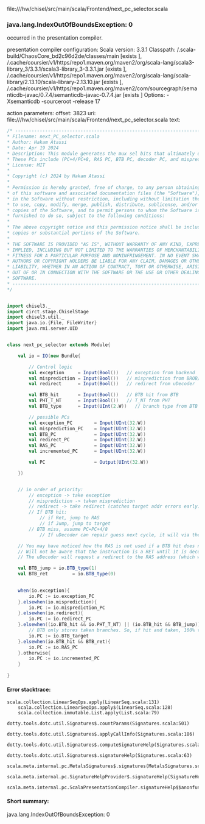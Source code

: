 file://<WORKSPACE>/hw/chisel/src/main/scala/Frontend/next_pc_selector.scala
### java.lang.IndexOutOfBoundsException: 0

occurred in the presentation compiler.

presentation compiler configuration:
Scala version: 3.3.1
Classpath:
<WORKSPACE>/.scala-build/ChaosCore_bd2c96d2de/classes/main [exists ], <HOME>/.cache/coursier/v1/https/repo1.maven.org/maven2/org/scala-lang/scala3-library_3/3.3.1/scala3-library_3-3.3.1.jar [exists ], <HOME>/.cache/coursier/v1/https/repo1.maven.org/maven2/org/scala-lang/scala-library/2.13.10/scala-library-2.13.10.jar [exists ], <HOME>/.cache/coursier/v1/https/repo1.maven.org/maven2/com/sourcegraph/semanticdb-javac/0.7.4/semanticdb-javac-0.7.4.jar [exists ]
Options:
-Xsemanticdb -sourceroot <WORKSPACE> -release 17


action parameters:
offset: 3823
uri: file://<WORKSPACE>/hw/chisel/src/main/scala/Frontend/next_pc_selector.scala
text:
```scala
/* ------------------------------------------------------------------------------------
* Filename: next_PC_selector.scala
* Author: Hakam Atassi
* Date: Apr 19 2024
* Description: This module generates the mux sel bits that ultimately decide which of the many generated PCs to take.
* These PCs include (PC+4/PC+8, RAS PC, BTB PC, decoder PC, and misprediction PC, and exception PC)
* License: MIT
*
* Copyright (c) 2024 by Hakam Atassi
*
* Permission is hereby granted, free of charge, to any person obtaining a copy
* of this software and associated documentation files (the "Software"), to deal
* in the Software without restriction, including without limitation the rights
* to use, copy, modify, merge, publish, distribute, sublicense, and/or sell
* copies of the Software, and to permit persons to whom the Software is
* furnished to do so, subject to the following conditions:
* 
* The above copyright notice and this permission notice shall be included in all
* copies or substantial portions of the Software.
*
* THE SOFTWARE IS PROVIDED "AS IS", WITHOUT WARRANTY OF ANY KIND, EXPRESS OR
* IMPLIED, INCLUDING BUT NOT LIMITED TO THE WARRANTIES OF MERCHANTABILITY,
* FITNESS FOR A PARTICULAR PURPOSE AND NONINFRINGEMENT. IN NO EVENT SHALL THE
* AUTHORS OR COPYRIGHT HOLDERS BE LIABLE FOR ANY CLAIM, DAMAGES OR OTHER
* LIABILITY, WHETHER IN AN ACTION OF CONTRACT, TORT OR OTHERWISE, ARISING FROM,
* OUT OF OR IN CONNECTION WITH THE SOFTWARE OR THE USE OR OTHER DEALINGS IN THE
* SOFTWARE.
* ------------------------------------------------------------------------------------ 
*/


import chisel3._
import circt.stage.ChiselStage
import chisel3.util._
import java.io.{File, FileWriter}
import java.rmi.server.UID


class next_pc_selector extends Module{

    val io = IO(new Bundle{

        // Control logic
        val exception     = Input(Bool())   // exception from backend
        val misprediction = Input(Bool())   // misprediction from BROB/backend
        val redirect      = Input(Bool())   // redirect from uDecoder

        val BTB_hit       = Input(Bool())   // BTB hit from BTB
        val PHT_T_NT      = Input(Bool())   // T_NT from PHT
        val BTB_type      = Input(UInt(2.W))   // branch type from BTB

        // possible PCs
        val exception_PC        = Input(UInt(32.W))
        val misprediction_PC    = Input(UInt(32.W))
        val BTB_PC              = Input(UInt(32.W))
        val redirect_PC         = Input(UInt(32.W))
        val RAS_PC              = Input(UInt(32.W))
        val incremented_PC      = Input(UInt(32.W))

        val PC                  = Output(UInt(32.W))

    })


    // in order of priority:
        // exception -> take exception 
        // misprediction -> taken misprediction
        // redirect -> take redirect (catches target addr errors early. Comes from uDecoder)
        // If BTB hit:
            // if Ret, jump to RAS
            // if Jump, jump to target
        // BTB miss, assume PC=PC+4/8
            // If uDecoder can repair guess next cycle, it will via the redirect PC

    // You may have noticed how the RAS is not used if a BTB hit does not occur. That is because the BP structures
    // Will not be aware that the instruction is a RET until it is decoded 1 cycle later. When that happens, 
    // The uDecoder will request a redirect to the RAS address (which will be the RAS TOS)

    val BTB_jump = io.BTB_type(1)
    val BTB_ret         = io.BTB_type(0)

    
    when(io.exception){
        io.PC := io.exception_PC
    }.elsewhen(io.misprediction){
        io.PC := io.misprediction_PC
    }.elsewhen(io.redirect){
        io.PC := io.redirect_PC
    }.elsewhen((io.BTB_hit && io.PHT_T_NT) || (io.BTB_hit && BTB_jump)){   
        // BTB only stores taken branches. So, if hit and taken, 100% take. If not hit and jump, @@
        io.PC := io.BTB_target
    }.elsewhen(io.BTB_hit && BTB_ret){
        io.PC := io.RAS_PC
    }.otherwise{
        io.PC := io.incremented_PC
    }
        
}
```



#### Error stacktrace:

```
scala.collection.LinearSeqOps.apply(LinearSeq.scala:131)
	scala.collection.LinearSeqOps.apply$(LinearSeq.scala:128)
	scala.collection.immutable.List.apply(List.scala:79)
	dotty.tools.dotc.util.Signatures$.countParams(Signatures.scala:501)
	dotty.tools.dotc.util.Signatures$.applyCallInfo(Signatures.scala:186)
	dotty.tools.dotc.util.Signatures$.computeSignatureHelp(Signatures.scala:94)
	dotty.tools.dotc.util.Signatures$.signatureHelp(Signatures.scala:63)
	scala.meta.internal.pc.MetalsSignatures$.signatures(MetalsSignatures.scala:17)
	scala.meta.internal.pc.SignatureHelpProvider$.signatureHelp(SignatureHelpProvider.scala:51)
	scala.meta.internal.pc.ScalaPresentationCompiler.signatureHelp$$anonfun$1(ScalaPresentationCompiler.scala:414)
```
#### Short summary: 

java.lang.IndexOutOfBoundsException: 0